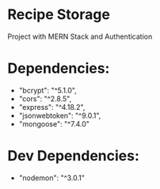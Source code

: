 # Recipe Storage
 Project with MERN Stack and Authentication

# Dependencies:
- "bcrypt": "^5.1.0",
- "cors": "^2.8.5",
- "express": "^4.18.2",
- "jsonwebtoken": "^9.0.1",
- "mongoose": "^7.4.0"

# Dev Dependencies:
- "nodemon": "^3.0.1"